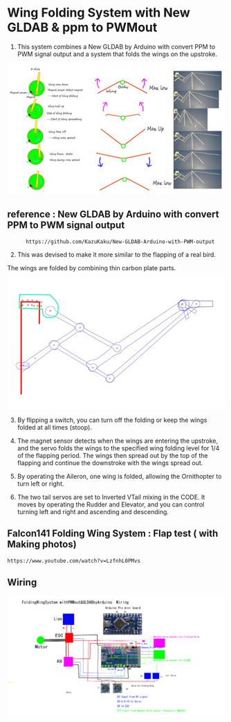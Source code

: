 # Wing Folding System with New GLDAB & ppm to PWMout

1) This system combines a New GLDAB by Arduino with convert PPM to PWM signal output and a system that folds the wings on the upstroke.

![250129 Wing motion](/image/250129%20Wing%20motion.jpg)

   ##  reference : New GLDAB by Arduino with convert PPM to PWM signal output 

          https://github.com/KazuKaku/New-GLDAB-Arduino-with-PWM-output

2) This was devised to make it more similar to the flapping of a real bird.

 The wings are folded by combining thin carbon plate parts.

 ![250208 Frame  Falcon141 Folding Wing SystemwithAGLDAB](/image/250208%20Frame%20%20Falcon141%20Folding%20Wing%20SystemwithAGLDAB.jpg)

3) By flipping a switch, you can turn off the folding or keep the wings folded at all times (stoop).

4) The magnet sensor detects when the wings are entering the upstroke, and the servo folds the wings to the specified wing folding level for 1/4 of the flapping period. The wings then spread out by the top of the flapping and continue the downstroke with the wings spread out.

5) By operating the Aileron, one wing is folded, allowing the Ornithopter to turn left or right.

6) The two tail servos are set to Inverted VTail mixing in the CODE. It moves by operating the Rudder and Elevator, and you can control turning left and right and ascending and descending.



##  Falcon141 Folding Wing System : Flap test ( with Making photos)

    https://www.youtube.com/watch?v=LzfnhL0PMvs


## Wiring

 ![250126 FoldingWingSystemwithPWMout&Arduino GLDAB](/image/250126%20FoldingWingSystemwithPWMout&Arduino%20GLDAB.jpg)
